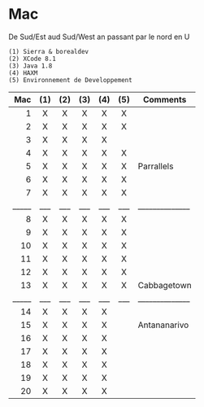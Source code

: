 # Mac

De Sud/Est aud Sud/West an passant par le nord en U

```
(1) Sierra & borealdev
(2) XCode 8.1
(3) Java 1.8
(4) HAXM
(5) Environnement de Developpement 
```

| Mac |(1)|(2)|(3)|(4)|(5)|  Comments    |
|----:|:-:|:-:|:-:|:-:|:-:|--------------|  
|   1 | X | X | X | X | X |              |    
|   2 | X | X | X | X | X |              |    
|   3 | X | X | X | X |   |              |    
|   4 | X | X | X | X | X |              |    
|   5 | X | X | X | X | X | Parrallels   |    
|   6 | X | X | X | X | X |              |    
|   7 | X | X | X | X | X |              |    
|_____|___|___|___|___|___|______________|    
|   8 | X | X | X | X | X |              |    
|   9 | X | X | X | X | X |              |    
|  10 | X | X | X | X | X |              |    
|  11 | X | X | X | X | X |              |    
|  12 | X | X | X | X | X |              |    
|  13 | X | X | X | X | X | Cabbagetown  |    
|_____|___|___|___|___|___|______________|    
|  14 | X | X | X | X |   |              |    
|  15 | X | X | X | X |   | Antananarivo |    
|  16 | X | X | X | X |   |              |    
|  17 | X | X | X | X |   |              |    
|  18 | X | X | X | X |   |              |    
|  19 | X | X | X | X |   |              |    
|  20 | X | X | X | X |   |              |    
